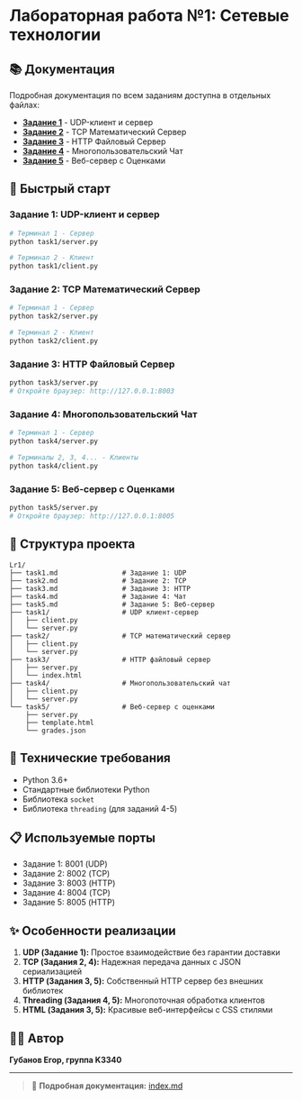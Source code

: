 # Лабораторная работа №1: Сетевые технологии

## 📚 Документация

Подробная документация по всем заданиям доступна в отдельных файлах:

- [**Задание 1**](task1.md) - UDP-клиент и сервер
- [**Задание 2**](task2.md) - TCP Математический Сервер  
- [**Задание 3**](task3.md) - HTTP Файловый Сервер
- [**Задание 4**](task4.md) - Многопользовательский Чат
- [**Задание 5**](task5.md) - Веб-сервер с Оценками

## 🚀 Быстрый старт

### Задание 1: UDP-клиент и сервер
```bash
# Терминал 1 - Сервер
python task1/server.py

# Терминал 2 - Клиент  
python task1/client.py
```

### Задание 2: TCP Математический Сервер
```bash
# Терминал 1 - Сервер
python task2/server.py

# Терминал 2 - Клиент
python task2/client.py
```

### Задание 3: HTTP Файловый Сервер
```bash
python task3/server.py
# Откройте браузер: http://127.0.0.1:8003
```

### Задание 4: Многопользовательский Чат
```bash
# Терминал 1 - Сервер
python task4/server.py

# Терминалы 2, 3, 4... - Клиенты
python task4/client.py
```

### Задание 5: Веб-сервер с Оценками
```bash
python task5/server.py
# Откройте браузер: http://127.0.0.1:8005
```

## 📁 Структура проекта

```
Lr1/
├── task1.md                # Задание 1: UDP
├── task2.md                # Задание 2: TCP
├── task3.md                # Задание 3: HTTP
├── task4.md                # Задание 4: Чат
├── task5.md                # Задание 5: Веб-сервер
├── task1/                  # UDP клиент-сервер
│   ├── client.py
│   └── server.py
├── task2/                  # TCP математический сервер
│   ├── client.py
│   └── server.py
├── task3/                  # HTTP файловый сервер
│   ├── server.py
│   └── index.html
├── task4/                  # Многопользовательский чат
│   ├── client.py
│   └── server.py
└── task5/                  # Веб-сервер с оценками
    ├── server.py
    ├── template.html
    └── grades.json
```

## 🔧 Технические требования

- Python 3.6+
- Стандартные библиотеки Python
- Библиотека `socket`
- Библиотека `threading` (для заданий 4-5)

## 📋 Используемые порты

- Задание 1: 8001 (UDP)
- Задание 2: 8002 (TCP)
- Задание 3: 8003 (HTTP)
- Задание 4: 8004 (TCP)
- Задание 5: 8005 (HTTP)

## ✨ Особенности реализации

1. **UDP (Задание 1):** Простое взаимодействие без гарантии доставки
2. **TCP (Задания 2, 4):** Надежная передача данных с JSON сериализацией
3. **HTTP (Задания 3, 5):** Собственный HTTP сервер без внешних библиотек
4. **Threading (Задания 4, 5):** Многопоточная обработка клиентов
5. **HTML (Задания 3, 5):** Красивые веб-интерфейсы с CSS стилями

## 👨‍💻 Автор

**Губанов Егор, группа K3340**

---

> 📖 **Подробная документация:** [index.md](index.md)